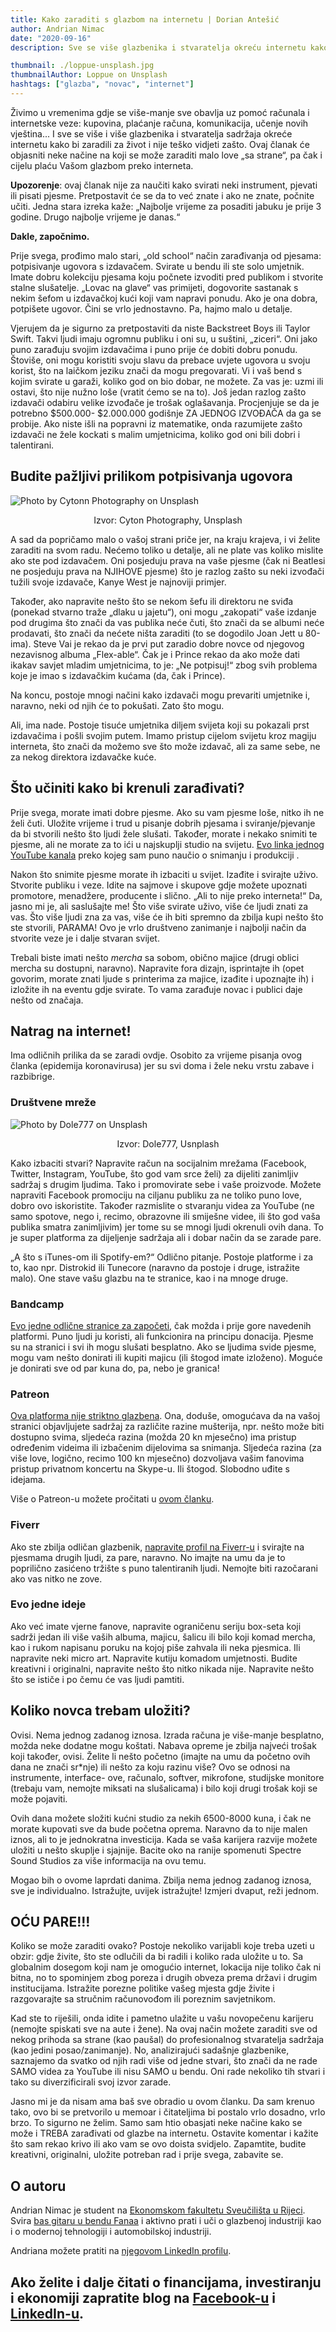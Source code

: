 ```yaml
---
title: Kako zaraditi s glazbom na internetu | Dorian Antešić
author: Andrian Nimac
date: "2020-09-16"
description: Sve se više glazbenika i stvaratelja okreću internetu kako bi zaraditi novac za život. Ovaj članak će objasniti neke načine na koji se može zaraditi malo love „sa strane“, pa čak i cijelu plaću Vašom glazbom preko interneta.

thumbnail: ./loppue-unsplash.jpg
thumbnailAuthor: Loppue on Unsplash
hashtags: ["glazba", "novac", "internet"]
---
```


Živimo u vremenima gdje se više-manje sve obavlja uz pomoć računala i internetske veze: kupovina, plaćanje računa, komunikacija, učenje novih vještina... I sve se više i više glazbenika i stvaratelja sadržaja okreće internetu kako bi zaradili za život i nije teško vidjeti zašto. Ovaj članak će objasniti neke načine na koji se može zaraditi malo love „sa strane“, pa čak i cijelu plaću Vašom glazbom preko interneta.

**Upozorenje**: ovaj članak nije za naučiti kako svirati neki instrument, pjevati ili pisati pjesme. Pretpostavit će se da to već znate i ako ne znate, počnite učiti. Jedna stara izreka kaže: „Najbolje vrijeme za posaditi jabuku je prije 3 godine. Drugo najbolje vrijeme je danas.“

**Dakle, započnimo.**

Prije svega, prođimo malo stari, „old school“ način zarađivanja od pjesama: potpisivanje ugovora s izdavačem. Svirate u bendu ili ste solo umjetnik. Imate dobru kolekciju pjesama koju počnete izvoditi pred publikom i stvorite stalne slušatelje. „Lovac na glave“ vas primijeti, dogovorite sastanak s nekim šefom u izdavačkoj kući koji vam napravi ponudu. Ako je ona dobra, potpišete ugovor. Čini se vrlo jednostavno. Pa, hajmo malo u detalje.

Vjerujem da je sigurno za pretpostaviti da niste Backstreet Boys ili Taylor Swift. Takvi ljudi imaju ogromnu publiku i oni su, u suštini, „ziceri“. Oni jako puno zarađuju svojim izdavačima i puno prije će dobiti dobru ponudu. Štoviše, oni mogu koristiti svoju slavu da prebace uvjete ugovora u svoju korist, što na laičkom jeziku znači da mogu pregovarati. Vi i vaš bend s kojim svirate u garaži, koliko god on bio dobar, ne možete. Za vas je: uzmi ili ostavi, što nije nužno loše (vratit ćemo se na to). Još jedan razlog zašto izdavači odabiru velike izvođače je trošak oglašavanja. Procjenjuje se da je potrebno $500.000- $2.000.000 godišnje ZA JEDNOG IZVOĐAČA da ga se probije. Ako niste išli na popravni iz matematike, onda razumijete zašto izdavači ne žele kockati s malim umjetnicima, koliko god oni bili dobri i talentirani.

## Budite pažljivi prilikom potpisivanja ugovora

![Photo by Cytonn Photography on Unsplash](./cytonn-photography-unsplash.jpg)

<p style="text-align: center;">Izvor: Cyton Photography, Unsplash</p>

A sad da popričamo malo o vašoj strani priče jer, na kraju krajeva, i vi želite zaraditi na svom radu. Nećemo toliko u detalje, ali ne plate vas koliko mislite ako ste pod izdavačem. Oni posjeduju prava na vaše pjesme (čak ni Beatlesi ne posjeduju prava na NJIHOVE pjesme) što je razlog zašto su neki izvođači tužili svoje izdavače, Kanye West je najnoviji primjer.

Također, ako napravite nešto što se nekom šefu ili direktoru ne sviđa (ponekad stvarno traže „dlaku u jajetu“), oni mogu „zakopati“ vaše izdanje pod drugima što znači da vas publika neće čuti, što znači da se albumi neće prodavati, što znači da nećete ništa zaraditi (to se dogodilo Joan Jett u 80-ima). Steve Vai je rekao da je prvi put zaradio dobre novce od njegovog nezavisnog albuma „Flex-able“. Čak je i Prince rekao da ako može dati ikakav savjet mladim umjetnicima, to je: „Ne potpisuj!“ zbog svih problema koje je imao s izdavačkim kućama (da, čak i Prince).

Na koncu, postoje mnogi načini kako izdavači mogu prevariti umjetnike i, naravno, neki od njih će to pokušati. Zato što mogu.

Ali, ima nade. Postoje tisuće umjetnika diljem svijeta koji su pokazali prst izdavačima i pošli svojim putem. Imamo pristup cijelom svijetu kroz magiju interneta, što znači da možemo sve što može izdavač, ali za same sebe, ne za nekog direktora izdavačke kuće.

## Što učiniti kako bi krenuli zarađivati?

Prije svega, morate imati dobre pjesme. Ako su vam pjesme loše, nitko ih ne želi čuti. Uložite vrijeme i trud u pisanje dobrih pjesama i sviranje/pjevanje da bi stvorili nešto što ljudi žele slušati. Također, morate i nekako snimiti te pjesme, ali ne morate za to ići u najskuplji studio na svijetu. <a href="https://www.youtube.com/user/SpectreSoundStudios" target="_blank" rel="noopener noreferrer">Evo linka jednog YouTube kanala</a> preko kojeg sam puno naučio o snimanju i produkciji .

Nakon što snimite pjesme morate ih izbaciti u svijet. Izađite i svirajte uživo. Stvorite publiku i veze. Idite na sajmove i skupove gdje možete upoznati promotore, menadžere, producente i slično. „Ali to nije preko interneta!“ Da, jasno mi je, ali saslušajte me! Što više svirate uživo, više će ljudi znati za vas. Što više ljudi zna za vas, više će ih biti spremno da zbilja kupi nešto što ste stvorili, PARAMA! Ovo je vrlo društveno zanimanje i najbolji način da stvorite veze je i dalje stvaran svijet.

Trebali biste imati nešto _mercha_ sa sobom, obično majice (drugi oblici mercha su dostupni, naravno). Napravite fora dizajn, isprintajte ih (opet govorim, morate znati ljude s printerima za majice, izađite i upoznajte ih) i izložite ih na eventu gdje svirate. To vama zarađuje novac i publici daje nešto od značaja.

## Natrag na internet!

Ima odličnih prilika da se zaradi ovdje. Osobito za vrijeme pisanja ovog članka (epidemija koronavirusa) jer su svi doma i žele neku vrstu zabave i razbibrige.

### Društvene mreže

![Photo by Dole777 on Unsplash](./dole777-unsplash.jpg)<p style="text-align: center;"> Izvor: Dole777, Usnplash</p>

Kako izbaciti stvari? Napravite račun na socijalnim mrežama (Facebook, Twitter, Instagram, YouTube, što god vam srce želi) za dijeliti zanimljiv sadržaj s drugim ljudima. Tako i promovirate sebe i vaše proizvode. Možete napraviti Facebook promociju na ciljanu publiku za ne toliko puno love, dobro ovo iskoristite. Također razmislite o stvaranju videa za YouTube (ne samo spotove, nego i, recimo, obrazovne ili smiješne videe, ili što god vaša publika smatra zanimljivim) jer tome su se mnogi ljudi okrenuli ovih dana. To je super platforma za dijeljenje sadržaja ali i dobar način da se zarade pare.

„A što s iTunes-om ili Spotify-em?“ Odlično pitanje. Postoje platforme i za to, kao npr. Distrokid ili Tunecore (naravno da postoje i druge, istražite malo). One stave vašu glazbu na te stranice, kao i na mnoge druge.

### Bandcamp

<a href="https://bandcamp.com/" target="_blank" rel="noopener noreferrer">
Evo jedne odlične stranice za započeti</a>, čak možda i prije gore navedenih platformi. Puno ljudi ju koristi, ali funkcionira na principu donacija. Pjesme su na stranici i svi ih mogu slušati besplatno. Ako se ljudima svide pjesme, mogu vam nešto donirati ili kupiti majicu (ili štogod imate izloženo). Moguće je donirati sve od par kuna do, pa, nebo je granica!

### Patreon

<a href="https://www.patreon.com/" target="_blank" rel="noopener noreferrer">Ova platforma nije striktno glazbena</a>. Ona, doduše, omogućava da na vašoj stranici objavljujete sadržaj za različite razine mušterija, npr. nešto može biti dostupno svima, sljedeća razina (možda 20 kn mjesečno) ima pristup određenim videima ili izbačenim dijelovima sa snimanja. Sljedeća razina (za više love, logično, recimo 100 kn mjesečno) dozvoljava vašim fanovima pristup privatnom koncertu na Skype-u. Ili štogod. Slobodno uđite s idejama.

Više o Patreon-u možete pročitati u <a href="https://www.luckyisgood.com/blog/patreon/" target="_blank" rel="noopener noreferrer">
ovom članku</a>.

### Fiverr

Ako ste zbilja odličan glazbenik, <a href="https://www.fiverr.com/" target="_blank" rel="noopener noreferrer">napravite profil na Fiverr-u</a> i svirajte na pjesmama drugih ljudi, za pare, naravno. No imajte na umu da je to poprilično zasićeno tržište s puno talentiranih ljudi. Nemojte biti razočarani ako vas nitko ne zove.

### Evo jedne ideje

Ako već imate vjerne fanove, napravite ograničenu seriju box-seta koji sadrži jedan ili više vaših albuma, majicu, šalicu ili bilo koji komad mercha, kao i rukom napisanu poruku na kojoj piše zahvala ili neka pjesmica. Ili napravite neki micro art. Napravite kutiju komadom umjetnosti. Budite kreativni i originalni, napravite nešto što nitko nikada nije. Napravite nešto što se ističe i po čemu će vas ljudi pamtiti.

## Koliko novca trebam uložiti?

Ovisi. Nema jednog zadanog iznosa. Izrada računa je više-manje besplatno, možda neke dodatne mogu koštati. Nabava opreme je zbilja najveći trošak koji također, ovisi. Želite li nešto početno (imajte na umu da početno ovih dana ne znači sr\*nje) ili nešto za koju razinu više? Ovo se odnosi na instrumente, interface- ove, računalo, softver, mikrofone, studijske monitore (trebaju vam, nemojte miksati na slušalicama) i bilo koji drugi trošak koji se može pojaviti.

Ovih dana možete složiti kućni studio za nekih 6500-8000 kuna, i čak ne morate kupovati sve da bude početna oprema. Naravno da to nije malen iznos, ali to je jednokratna investicija. Kada se vaša karijera razvije možete uložiti u nešto skuplje i sjajnije. Bacite oko na ranije spomenuti Spectre Sound Studios za više informacija na ovu temu.

Mogao bih o ovome laprdati danima. Zbilja nema jednog zadanog iznosa, sve je individualno. Istražujte, uvijek istražujte! Izmjeri dvaput, reži jednom.

## OĆU PARE!!!

Koliko se može zaraditi ovako? Postoje nekoliko varijabli koje treba uzeti u obzir: gdje živite, što ste odlučili da bi radili i koliko rada uložite u to. Sa globalnim dosegom koji nam je omogućio internet, lokacija nije toliko čak ni bitna, no to spominjem zbog poreza i drugih obveza prema državi i drugim institucijama. Istražite porezne politike vašeg mjesta gdje živite i razgovarajte sa stručnim računovođom ili poreznim savjetnikom.

Kad ste to riješili, onda idite i pametno ulažite u vašu novopečenu karijeru (nemojte spiskati sve na aute i žene). Na ovaj način možete zaraditi sve od nekog prihoda sa strane (kao paušal) do profesionalnog stvaratelja sadržaja (kao jedini posao/zanimanje). No, analizirajući sadašnje glazbenike, saznajemo da svatko od njih radi više od jedne stvari, što znači da ne rade SAMO videa za YouTube ili nisu SAMO u bendu. Oni rade nekoliko tih stvari i tako su diverzificirali svoj izvor zarade.

Jasno mi je da nisam ama baš sve obradio u ovom članku. Da sam krenuo tako, ovo bi se pretvorilo u memoar i čitateljima bi postalo vrlo dosadno, vrlo brzo. To sigurno ne želim. Samo sam htio obasjati neke načine kako se može i TREBA zarađivati od glazbe na internetu. Ostavite komentar i kažite što sam rekao krivo ili ako vam se ovo doista svidjelo. Zapamtite, budite kreativni, originalni, uložite potreban rad i prije svega, zabavite se.

## O autoru

Andrian Nimac je student na <a href="https://www.efri.uniri.hr/" target="_blank" rel="noopener noreferrer">Ekonomskom fakultetu Sveučilišta u Rijeci</a>. Svira <a href="https://www.facebook.com/fanaaband/" target="_blank" rel="noopener noreferrer">bas gitaru u bendu Fanaa</a> i aktivno prati i uči o glazbenoj industriji kao i o modernoj tehnologiji i automobilskoj industriji.

Andriana možete pratiti na <a href="https://www.linkedin.com/in/andrian-nimac-7745361b6/" target="_blank" rel="noopener noreferrer">njegovom LinkedIn profilu</a>.

## Ako želite i dalje čitati o financijama, investiranju i ekonomiji zapratite blog na <a href="https://www.facebook.com/Pri%C4%8Dajmo-o-novcu-103037651540688" target="_blank" rel="noopener noreferrer">Facebook-u</a> i <a href="https://www.linkedin.com/in/dorian-ante%C5%A1i%C4%87-5255361a0/" target="_blank" rel="noopener noreferrer">LinkedIn-u</a>.
